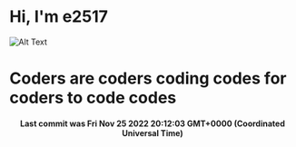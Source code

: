 # Hi, I'm e2517

![Alt Text](https://github.com/E2517/e2517/blob/master/images/background.gif)

# Coders are coders coding codes for coders to code codes

<h4 align="center">Last commit was Fri Nov 25 2022 20:12:03 GMT+0000 (Coordinated Universal Time)</h4>
